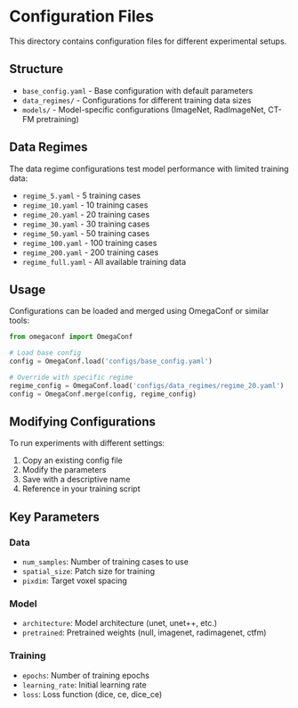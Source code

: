 # Configuration Files

This directory contains configuration files for different experimental setups.

## Structure

- `base_config.yaml` - Base configuration with default parameters
- `data_regimes/` - Configurations for different training data sizes
- `models/` - Model-specific configurations (ImageNet, RadImageNet, CT-FM pretraining)

## Data Regimes

The data regime configurations test model performance with limited training data:

- `regime_5.yaml` - 5 training cases
- `regime_10.yaml` - 10 training cases
- `regime_20.yaml` - 20 training cases
- `regime_30.yaml` - 30 training cases
- `regime_50.yaml` - 50 training cases
- `regime_100.yaml` - 100 training cases
- `regime_200.yaml` - 200 training cases
- `regime_full.yaml` - All available training data

## Usage

Configurations can be loaded and merged using OmegaConf or similar tools:

```python
from omegaconf import OmegaConf

# Load base config
config = OmegaConf.load('configs/base_config.yaml')

# Override with specific regime
regime_config = OmegaConf.load('configs/data_regimes/regime_20.yaml')
config = OmegaConf.merge(config, regime_config)
```

## Modifying Configurations

To run experiments with different settings:

1. Copy an existing config file
2. Modify the parameters
3. Save with a descriptive name
4. Reference in your training script

## Key Parameters

### Data
- `num_samples`: Number of training cases to use
- `spatial_size`: Patch size for training
- `pixdim`: Target voxel spacing

### Model
- `architecture`: Model architecture (unet, unet++, etc.)
- `pretrained`: Pretrained weights (null, imagenet, radimagenet, ctfm)

### Training
- `epochs`: Number of training epochs
- `learning_rate`: Initial learning rate
- `loss`: Loss function (dice, ce, dice_ce)

